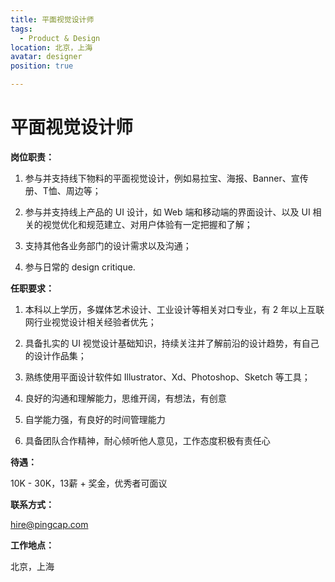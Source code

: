 ```yaml
---
title: 平面视觉设计师
tags:
  - Product & Design
location: 北京，上海
avatar: designer
position: true

---
```


# 平面视觉设计师

**岗位职责：**

1. 参与并支持线下物料的平面视觉设计，例如易拉宝、海报、Banner、宣传册、T恤、周边等；

2. 参与并支持线上产品的 UI 设计，如 Web 端和移动端的界面设计、以及 UI 相关的视觉优化和规范建立、对用户体验有一定把握和了解；

3. 支持其他各业务部门的设计需求以及沟通；

4. 参与日常的 design critique.


**任职要求：**

1. 本科以上学历，多媒体艺术设计、工业设计等相关对口专业，有 2 年以上互联网行业视觉设计相关经验者优先；

2. 具备扎实的 UI 视觉设计基础知识，持续关注并了解前沿的设计趋势，有自己的设计作品集；

3. 熟练使用平面设计软件如 Illustrator、Xd、Photoshop、Sketch 等工具；

4. 良好的沟通和理解能力，思维开阔，有想法，有创意

5. 自学能力强，有良好的时间管理能力

6. 具备团队合作精神，耐心倾听他人意见，工作态度积极有责任心


**待遇：**

10K - 30K，13薪 + 奖金，优秀者可面议

**联系方式：**

hire@pingcap.com

**工作地点：**

北京，上海